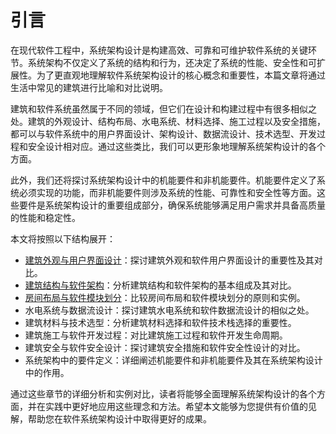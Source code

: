 # 引言

在现代软件工程中，系统架构设计是构建高效、可靠和可维护软件系统的关键环节。系统架构不仅定义了系统的结构和行为，还决定了系统的性能、安全性和可扩展性。为了更直观地理解软件系统架构设计的核心概念和重要性，本篇文章将通过生活中常见的建筑进行比喻和对比说明。

建筑和软件系统虽然属于不同的领域，但它们在设计和构建过程中有很多相似之处。建筑的外观设计、结构布局、水电系统、材料选择、施工过程以及安全措施，都可以与软件系统中的用户界面设计、架构设计、数据流设计、技术选型、开发过程和安全设计相对应。通过这些类比，我们可以更形象地理解系统架构设计的各个方面。

此外，我们还将探讨系统架构设计中的机能要件和非机能要件。机能要件定义了系统必须实现的功能，而非机能要件则涉及系统的性能、可靠性和安全性等方面。这些要件是系统架构设计的重要组成部分，确保系统能够满足用户需求并具备高质量的性能和稳定性。

本文将按照以下结构展开：

- [建筑外观与用户界面设计](1.建筑外观与用户界面设计.md)：探讨建筑外观和软件用户界面设计的重要性及其对比。
- [建筑结构与软件架构](2.建筑结构与软件架构.md)：分析建筑结构和软件架构的基本组成及其对比。
- [房间布局与软件模块划分](3.房间布局与软件模块.md)：比较房间布局和软件模块划分的原则和实例。
- 水电系统与数据流设计：探讨建筑水电系统和软件数据流设计的相似之处。
- 建筑材料与技术选型：分析建筑材料选择和软件技术栈选择的重要性。
- 建筑施工与软件开发过程：对比建筑施工过程和软件开发生命周期。
- 建筑安全与软件安全设计：探讨建筑安全措施和软件安全性设计的对比。
- 系统架构中的要件定义：详细阐述机能要件和非机能要件及其在系统架构设计中的作用。

通过这些章节的详细分析和实例对比，读者将能够全面理解系统架构设计的各个方面，并在实践中更好地应用这些理念和方法。希望本文能够为您提供有价值的见解，帮助您在软件系统架构设计中取得更好的成果。

